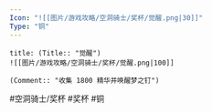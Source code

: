 ```yaml
---
Icon: "![[图片/游戏攻略/空洞骑士/奖杯/觉醒.png|30]]"
Type: "铜"
---
```

```ad-common-bronze-trophy
title: (Title:: "觉醒")
![[图片/游戏攻略/空洞骑士/奖杯/觉醒.png|100]]

(Comment:: "收集 1800 精华并唤醒梦之钉")
```

#空洞骑士/奖杯 #奖杯 #铜
